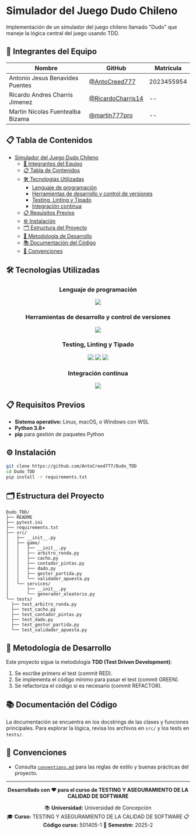 # Simulador del Juego Dudo Chileno

Implementación de un simulador del juego chileno llamado "Dudo" que maneje la lógica central del juego usando TDD.

## 👥 Integrantes del Equipo

| Nombre | GitHub | Matrícula |
|--------|--------|-----------|
| Antonio Jesus Benavides Puentes | [@AntoCreed777](https://github.com/AntoCreed777) | 2023455954 |
| Ricardo Andres Charris Jimenez | [@RicardoCharris14](https://github.com/RicardoCharris14) | -- |
| Martin Nicolas Fuentealba Bizama | [@martin777pro](https://github.com/martin777pro) | -- |

## 📋 Tabla de Contenidos

- [Simulador del Juego Dudo Chileno](#simulador-del-juego-dudo-chileno)
  - [👥 Integrantes del Equipo](#-integrantes-del-equipo)
  - [📋 Tabla de Contenidos](#-tabla-de-contenidos)
  - [🛠️ Tecnologías Utilizadas](#️-tecnologías-utilizadas)
    - [Lenguaje de programación](#lenguaje-de-programación)
    - [Herramientas de desarrollo y control de versiones](#herramientas-de-desarrollo-y-control-de-versiones)
    - [Testing, Linting y Tipado](#testing-linting-y-tipado)
    - [Integración continua](#integración-continua)
  - [📋 Requisitos Previos](#-requisitos-previos)
  - [⚙️ Instalación](#️-instalación)
  - [🗂️ Estructura del Proyecto](#️-estructura-del-proyecto)
  - [🧪 Metodología de Desarrollo](#-metodología-de-desarrollo)
  - [📚 Documentación del Código](#-documentación-del-código)
  - [📝 Convenciones](#-convenciones)



## 🛠️ Tecnologías Utilizadas

<div align="center">

### Lenguaje de programación
<img src="https://skillicons.dev/icons?i=python&perline=8" />

### Herramientas de desarrollo y control de versiones
<img src="https://skillicons.dev/icons?i=git,github,vscode&perline=5" />

### Testing, Linting y Tipado
<img src="https://img.shields.io/badge/pytest-0A9EDC?style=for-the-badge&logo=pytest&logoColor=white" />
<img src="https://img.shields.io/badge/flake8-4B8BBE?style=for-the-badge&logo=python&logoColor=white" />
<img src="https://img.shields.io/badge/mypy-2A6DB2?style=for-the-badge&logo=python&logoColor=white" />

### Integración continua
<img src="https://skillicons.dev/icons?i=githubactions&perline=8" />

</div>


## 📋 Requisitos Previos

- **Sistema operativo:** Linux, macOS, o Windows con WSL
- **Python 3.8+**
- **pip** para gestión de paquetes Python

## ⚙️ Instalación

```bash
git clone https://github.com/AntoCreed777/Dudo_TDD
cd Dudo_TDD
pip install -r requirements.txt
```

## 🗂️ Estructura del Proyecto

```
Dudo_TDD/
├── README
├── pytest.ini
├── requirements.txt
├── src/
│   ├── __init__.py
│   ├── game/
│   │   ├── __init__.py
│   │   ├── arbitro_ronda.py
│   │   ├── cacho.py
│   │   ├── contador_pintas.py
│   │   ├── dado.py
│   │   ├── gestor_partida.py
│   │   └── validador_apuesta.py
│   └── services/
│       ├── __init__.py
│       └── generador_aleatorio.py
└── tests/
  ├── test_arbitro_ronda.py
  ├── test_cacho.py
  ├── test_contador_pintas.py
  ├── test_dado.py
  ├── test_gestor_partida.py
  └── test_validador_apuesta.py
```


## 🧪 Metodología de Desarrollo

Este proyecto sigue la metodología **TDD (Test Driven Development)**:
1. Se escribe primero el test (commit RED).
2. Se implementa el código mínimo para pasar el test (commit GREEN).
3. Se refactoriza el código si es necesario (commit REFACTOR).

## 📚 Documentación del Código

La documentación se encuentra en los docstrings de las clases y funciones principales. Para explorar la lógica, revisa los archivos en `src/` y los tests en `tests/`.

## 📝 Convenciones

- Consulta [`conventions.md`](./conventions.md) para las reglas de estilo y buenas prácticas del proyecto.

---

<div align="center">

**Desarrollado con ❤️ para el curso de TESTING Y ASEGURAMIENTO DE LA CALIDAD DE SOFTWARE**

📚 **Universidad:** Universidad de Concepción  
🎓 **Curso:**  TESTING Y ASEGURAMIENTO DE LA CALIDAD DE SOFTWARE
📋 **Código curso:** 501405-1
📅 **Semestre:** 2025-2

</div>
